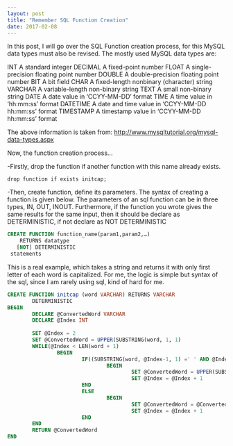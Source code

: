 ```yaml
---
layout: post
title: "Remember SQL Function Creation"
date: 2017-02-08
---
```


In this post, I will go over the SQL Function creation process, for this MySQL data types must also be revised. 
The mostly used MySQL data types are:

INT	A standard integer
DECIMAL	A fixed-point number
FLOAT	A single-precision floating point number
DOUBLE	A double-precision floating point number
BIT	A bit field
CHAR	A fixed-length nonbinary (character) string
VARCHAR	A variable-length non-binary string
TEXT	A small non-binary string
DATE	A date value in ‘CCYY-MM-DD’ format
TIME	A time value in ‘hh:mm:ss’ format
DATETIME	A date and time value in ‘CCYY-MM-DD hh:mm:ss’ format
TIMESTAMP	A timestamp value in ‘CCYY-MM-DD hh:mm:ss’ format

The above information is taken from: http://www.mysqltutorial.org/mysql-data-types.aspx

Now, the function creation process...

-Firstly, drop the function if another function with this name already exists.

```mysql
drop function if exists initcap;
```

-Then, create function, define its parameters. The syntax of creating a function is given below. The parameters of an sql 
function can be in three types, IN, OUT, INOUT. Furthermore, if the function you wrote gives the same results for the 
same input, then it should be declare as DETERMINISTIC, if not declare as NOT DETERMINISTIC
```sql
CREATE FUNCTION function_name(param1,param2,…)
    RETURNS datatype
   [NOT] DETERMINISTIC
 statements
```

This is a real example, which takes a string and returns it with only first letter of each word is capitalized. For me,
the logic is simple but syntax of the sql, since I am rarely using sql, kind of hard for me. 
```sql
CREATE FUNCTION initcap (word VARCHAR) RETURNS VARCHAR
        DETERMINISTIC
BEGIN
        DECLARE @ConvertedWord VARCHAR
        DECLARE @Index INT
        
        SET @Index = 2 
        SET @ConvertedWord = UPPER(SUBSTRING(word, 1, 1)
        WHILE(@Index < LEN(word + 1)
                BEGIN
                        IF((SUBSTRING(word, @Index-1, 1) =' ' AND @Index+1 <> LEN(@word))
                                BEGIN
                                        SET @ConvertedWord = UPPER(SUBSTRING(word, @Index, 1)
                                        SET @Index = @Index + 1 
                        END
                        ELSE
                                BEGIN
                                        SET @ConvertedWord = @ConvertedWord + LOWER(SUBSTRING(word, @Index, 1))
                                        SET @Index = @Index + 1
                        END
        END               
        RETURN @ConvertedWord
END
```
